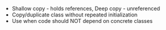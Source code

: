 - Shallow copy - holds references, Deep copy - unreferenced
- Copy/duplicate class without repeated initialization
- Use when code should NOT depend on concrete classes